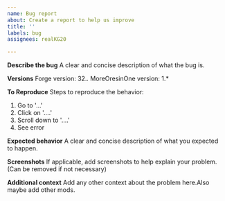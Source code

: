 ```yaml
---
name: Bug report
about: Create a report to help us improve
title: ''
labels: bug
assignees: realKG20

---
```


**Describe the bug**
A clear and concise description of what the bug is.

**Versions**
Forge version: 32.*.*
MoreOresinOne version: 1.*

**To Reproduce**
Steps to reproduce the behavior:
1. Go to '...'
2. Click on '....'
3. Scroll down to '....'
4. See error

**Expected behavior**
A clear and concise description of what you expected to happen.

**Screenshots**
If applicable, add screenshots to help explain your problem.(Can be removed if not necessary)

**Additional context**
Add any other context about the problem here.Also maybe add other mods.
